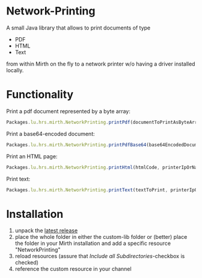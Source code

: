 # Network-Printing
A small Java library that allows to print documents of type
* PDF
* HTML
* Text

from within Mirth on the fly to a network printer w/o having a driver installed locally.

# Functionality
Print a pdf document represented by a byte array:
```js
Packages.lu.hrs.mirth.NetworkPrinting.printPdf(documentToPrintAsByteArray, printerIpOrName);
```
Print a base64-encoded document:
```js
Packages.lu.hrs.mirth.NetworkPrinting.printPdfBase64(base64EncodedDocumentToPrint, printerIpOrName);
```
Print an HTML page:
```js
Packages.lu.hrs.mirth.NetworkPrinting.printHtml(htmlCode, printerIpOrName);
```
Print text:
```js
Packages.lu.hrs.mirth.NetworkPrinting.printText(textToPrint, printerIpOrName, encoding);
```
# Installation
1. unpack the [latest release](https://github.com/odoodo/Network-Printing/releases)
2. place the whole folder in either the custom-lib folder or (better) place the folder in your Mirth installation and add a specific resource "NetworkPrinting" 
3. reload resources (assure that _Include all Subdirectories_-checkbox is checked)
4. reference the custom resource in your channel

